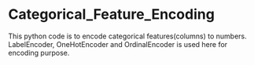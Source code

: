 # Categorical_Feature_Encoding
This python code is to encode categorical features(columns) to numbers. LabelEncoder, OneHotEncoder and OrdinalEncoder is used here for encoding purpose.
